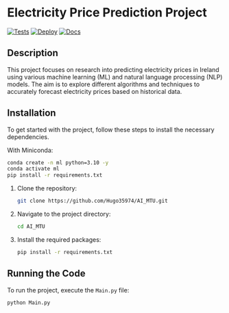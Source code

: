 # Electricity Price Prediction Project

[![Tests](https://img.shields.io/github/actions/workflow/status/Hugo35974/AI_MTU/test.yml?branch=master)](https://github.com/Hugo35974/AI_MTU/actions/workflows/test.yml)
[![Deploy](https://img.shields.io/github/actions/workflow/status/Hugo35974/AI_MTU/deploy.yml?branch=master)](https://github.com/Hugo35974/AI_MTU/actions/workflows/deploy.yml)
[![Docs](https://img.shields.io/github/actions/workflow/status/Hugo35974/AI_MTU/docs.yml)](https://github.com/Hugo35974/AI_MTU/actions/workflows/docs.yml)


## Description
This project focuses on research into predicting electricity prices in Ireland using various machine learning (ML) and natural language processing (NLP) models. The aim is to explore different algorithms and techniques to accurately forecast electricity prices based on historical data.

## Installation
To get started with the project, follow these steps to install the necessary dependencies.

With Miniconda:

```bash
conda create -n ml python=3.10 -y
conda activate ml
pip install -r requirements.txt
```

1. Clone the repository:
    ```bash
    git clone https://github.com/Hugo35974/AI_MTU.git
    ```
2. Navigate to the project directory:
    ```bash
    cd AI_MTU
    ```
3. Install the required packages:
    ```bash
    pip install -r requirements.txt
    ```

## Running the Code
To run the project, execute the `Main.py` file:

```bash
python Main.py
```
